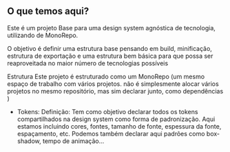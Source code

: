 ## O que temos aqui?

Este é um projeto Base para uma design system agnóstica de tecnologia, utilizando de MonoRepo.

O objetivo é definir uma estrutura base pensando em build, minificação, estrutura de exportação e uma estrutura bem básica para que possa ser reaproveitada no maior número de tecnologias possíveis

Estrutura
Este projeto é estruturado como um MonoRepo (um mesmo espaço de trabalho com vários projetos. não é simplesmente alocar vários projetos no mesmo repositório, mas sim declarar junto, como dependências )
- Tokens: 
    Definição: Tem como objetivo declarar todos os tokens compartilhados na design system como forma de padronização. 
    Aqui estamos incluindo cores, fontes, tamanho de fonte, espessura da fonte, espaçamento, etc.
    Podemos também declarar aqui padrões como box-shadow, tempo de animação... 

    